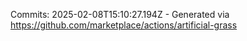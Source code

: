Commits: 2025-02-08T15:10:27.194Z - Generated via https://github.com/marketplace/actions/artificial-grass
<br>
